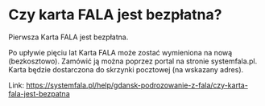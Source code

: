 # Czy karta FALA jest bezpłatna?


Pierwsza Karta FALA jest bezpłatna.


Po upływie pięciu lat Karta FALA może zostać wymieniona na nową (bezkosztowo). Zamówić ją można poprzez portal na stronie systemfala.pl. Karta będzie dostarczona do skrzynki pocztowej (na wskazany adres).




Link: https://systemfala.pl/help/gdansk-podrozowanie-z-fala/czy-karta-fala-jest-bezpatna
